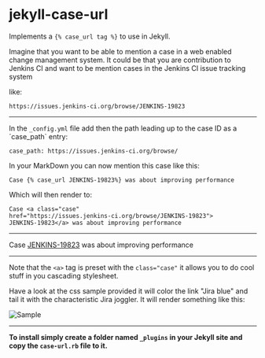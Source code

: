 jekyll-case-url
===============

Implements a `{% case_url tag %}` to use in Jekyll.

Imagine that you want to be able to mention a case in a web enabled change management system. It could be that you are contribution to Jenkins CI and want to be mention cases in the Jenkins CI issue tracking system

like:

`https://issues.jenkins-ci.org/browse/JENKINS-19823`

---

In the `_config.yml` file add then the path leading up to the case ID as a ´case_path` entry:

    case_path: https://issues.jenkins-ci.org/browse/
    
In your MarkDown you can now mention this case like this:

    Case {% case_url JENKINS-19823%} was about improving performance

Which will then render to:

    Case <a class="case" 
    href="https://issues.jenkins-ci.org/browse/JENKINS-19823">
    JENKINS-19823</a> was about improving performance

---

Case <a class="case" href="https://issues.jenkins-ci.org/browse/JENKINS-19823">JENKINS-19823</a> was about improving performance

---

Note that the `<a>` tag is preset with the `class="case"` it allows you to do cool stuff in you cascading stylesheet.

Have a look at the css sample provided it will color the link "Jira blue" and tail it with the characteristic Jira joggler. It will render something like this:

![Sample](https://github.com/lakruzz/jekyll-case-url/master/images/case_url.sample.screenshot.png)

---

__To install simply create a folder named `_plugins` in your Jekyll site and copy the `case-url.rb` file to it.__